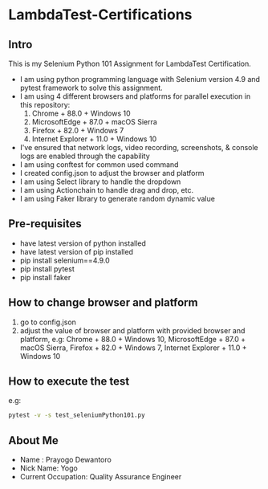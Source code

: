 # LambdaTest-Certifications

## Intro
This is my Selenium Python 101 Assignment for LambdaTest Certification. 
- I am using python programming language with Selenium version 4.9 and pytest framework to solve this assignment.
- I am using 4 different browsers and platforms for parallel execution in this repository:
    1. Chrome + 88.0 + Windows 10
    2. MicrosoftEdge + 87.0 + macOS Sierra
    3. Firefox + 82.0 + Windows 7
    4. Internet Explorer + 11.0 + Windows 10
- I've ensured that network logs, video recording, screenshots, & console logs are enabled through the capability
- I am using conftest for common used command
- I created config.json to adjust the browser and platform
- I am using Select library to handle the dropdown
- I am using Actionchain to handle drag and drop, etc.
- I am using Faker library to generate random dynamic value

## Pre-requisites
- have latest version of python installed
- have latest version of pip installed
- pip install selenium==4.9.0 
- pip install pytest
- pip install faker

## How to change browser and platform
1. go to config.json
2. adjust the value of browser and platform with provided browser and platform, e.g: Chrome + 88.0 + Windows 10, MicrosoftEdge + 87.0 + macOS Sierra, Firefox + 82.0 + Windows 7, Internet Explorer + 11.0 + Windows 10
 

## How to execute the test
e.g:
```bash
pytest -v -s test_seleniumPython101.py
```
## About Me
- Name : Prayogo Dewantoro
- Nick Name: Yogo
- Current Occupation: Quality Assurance Engineer
